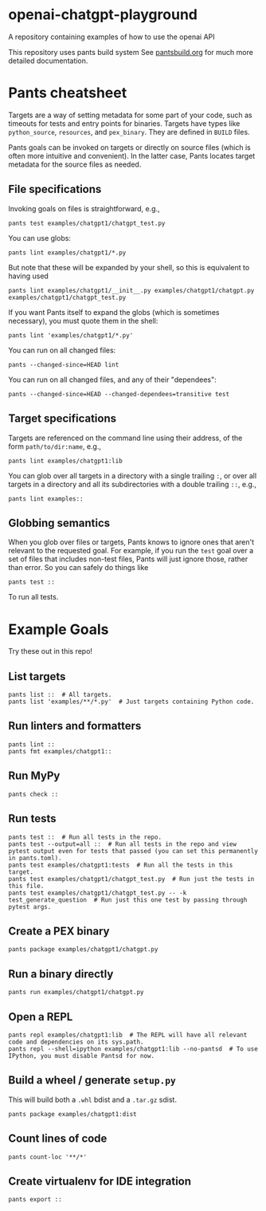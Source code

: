 # openai-chatgpt-playground
A repository containing examples of how to use the openai API

This repository uses pants build system
See [pantsbuild.org](https://www.pantsbuild.org/docs) for much more detailed documentation.

# Pants cheatsheet

Targets are a way of setting metadata for some part of your code, such as timeouts for tests and 
entry points for binaries. Targets have types like `python_source`, `resources`, and 
`pex_binary`. They are defined in `BUILD` files.

Pants goals can be invoked on targets or directly on source files (which is often more intuitive and convenient).
In the latter case, Pants locates target metadata for the source files as needed.

## File specifications

Invoking goals on files is straightforward, e.g.,

```
pants test examples/chatgpt1/chatgpt_test.py
```

You can use globs:

```
pants lint examples/chatgpt1/*.py
```

But note that these will be expanded by your shell, so this is equivalent to having used

```
pants lint examples/chatgpt1/__init__.py examples/chatgpt1/chatgpt.py examples/chatgpt1/chatgpt_test.py
```

If you want Pants itself to expand the globs (which is sometimes necessary), you must quote them in the shell:

```
pants lint 'examples/chatgpt1/*.py'
```

You can run on all changed files:

```
pants --changed-since=HEAD lint
```

You can run on all changed files, and any of their "dependees":

```
pants --changed-since=HEAD --changed-dependees=transitive test
```

## Target specifications

Targets are referenced on the command line using their address, of the form `path/to/dir:name`, e.g.,

```
pants lint examples/chatgpt1:lib
```

You can glob over all targets in a directory with a single trailing `:`, or over all targets in a directory
and all its subdirectories with a double trailing `::`, e.g.,

```
pants lint examples::
```

## Globbing semantics

When you glob over files or targets, Pants knows to ignore ones that aren't relevant to the requested goal.
For example, if you run the `test` goal over a set of files that includes non-test files, Pants will just ignore
those, rather than error. So you can safely do things like

```
pants test ::
```

To run all tests.

# Example Goals

Try these out in this repo!

## List targets

```
pants list ::  # All targets.
pants list 'examples/**/*.py'  # Just targets containing Python code.
```

## Run linters and formatters

```
pants lint ::
pants fmt examples/chatgpt1::
```

## Run MyPy

```
pants check ::
```

## Run tests

```
pants test ::  # Run all tests in the repo.
pants test --output=all ::  # Run all tests in the repo and view pytest output even for tests that passed (you can set this permanently in pants.toml).
pants test examples/chatgpt1:tests  # Run all the tests in this target.
pants test examples/chatgpt1/chatgpt_test.py  # Run just the tests in this file.
pants test examples/chatgpt1/chatgpt_test.py -- -k test_generate_question  # Run just this one test by passing through pytest args.
```

## Create a PEX binary

```
pants package examples/chatgpt1/chatgpt.py
```

## Run a binary directly

```
pants run examples/chatgpt1/chatgpt.py
```

## Open a REPL

```
pants repl examples/chatgpt1:lib  # The REPL will have all relevant code and dependencies on its sys.path.
pants repl --shell=ipython examples/chatgpt1:lib --no-pantsd  # To use IPython, you must disable Pantsd for now.
```

## Build a wheel / generate `setup.py`

This will build both a `.whl` bdist and a `.tar.gz` sdist.

```
pants package examples/chatgpt1:dist
```

## Count lines of code

```
pants count-loc '**/*'
```
## Create virtualenv for IDE integration

```
pants export ::
```
